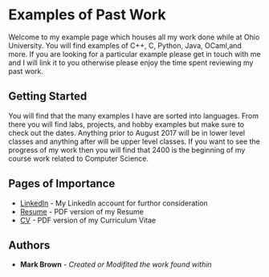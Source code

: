 # Examples of Past Work

Welcome to my  example page which houses all my work done while at Ohio University. You will find examples of C++, C, Python, Java, OCaml,and more. If you are looking for a particular example please get in touch with me and I will link it to you otherwise please enjoy the time spent reviewing my past work.

## Getting Started

You will find that the many examples I have are sorted into languages. From there you will find labs, projects, and hobby examples but make sure to check out the dates. Anything prior to August 2017 will be in lower level classes and anything after will be upper level classes. If you want to see the progress of my work then you will find that 2400 is the beginning of my course work related to Computer Science.

## Pages of Importance

* [LinkedIn](linkedin.com/in/mark-brown-software-developer) - My LinkedIn account for furthor consideration
* [Resume](https://drive.google.com/file/d/1iWpHXe7ABz1gGmPLl6qvpR8ak7bMjPbV/view) - PDF version of my Resume
* [CV]() - PDF version of my Curriculum Vitae

## Authors

* **Mark Brown** - *Created or Modifited the work found within*
